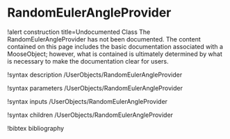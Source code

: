 <!-- MOOSE Documentation Stub: Remove this when content is added. -->

# RandomEulerAngleProvider

!alert construction title=Undocumented Class
The RandomEulerAngleProvider has not been documented. The content contained on this page
includes the basic documentation associated with a MooseObject; however, what is contained is
ultimately determined by what is necessary to make the documentation clear for users.

!syntax description /UserObjects/RandomEulerAngleProvider

!syntax parameters /UserObjects/RandomEulerAngleProvider

!syntax inputs /UserObjects/RandomEulerAngleProvider

!syntax children /UserObjects/RandomEulerAngleProvider

!bibtex bibliography
